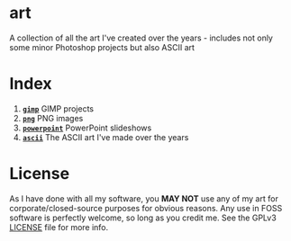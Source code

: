 # art
A collection of all the art I've created over the years - includes not only some minor Photoshop projects but also ASCII art

# Index
1. [**`gimp`**](gimp) 
GIMP projects
2. [**`png`**](png) 
PNG images
3. [**`powerpoint`**](powerpoint) 
PowerPoint slideshows
4. [**`ascii`**](ascii) 
The ASCII art I've made over the years

# License
As I have done with all my software, you **MAY NOT** use any of my art for corporate/closed-source purposes for obvious reasons. Any use in FOSS software is perfectly welcome, so long as you credit me. See the GPLv3 [LICENSE](LICENSE) file for more info.
